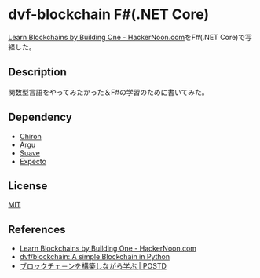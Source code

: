 # dvf-blockchain F#(.NET Core)

[Learn Blockchains by Building One \- HackerNoon\.com](https://hackernoon.com/learn-blockchains-by-building-one-117428612f46)をF#(.NET Core)で写経した。

## Description

関数型言語をやってみたかった＆F#の学習のために書いてみた。

## Dependency

 - [Chiron](https://github.com/xyncro/chiron)
 - [Argu](https://github.com/fsprojects/Argu)
 - [Suave](https://github.com/SuaveIO/suave)
 - [Expecto](https://github.com/haf/expecto)

## License

[MIT](https://github.com/tcnksm/tool/blob/master/LICENCE)

## References
- [Learn Blockchains by Building One \- HackerNoon\.com](https://hackernoon.com/learn-blockchains-by-building-one-117428612f46)
- [dvf/blockchain: A simple Blockchain in Python](https://github.com/dvf/blockchain)
- [ブロックチェ－ンを構築しながら学ぶ \| POSTD](https://postd.cc/learn-blockchains-by-building-one/)
